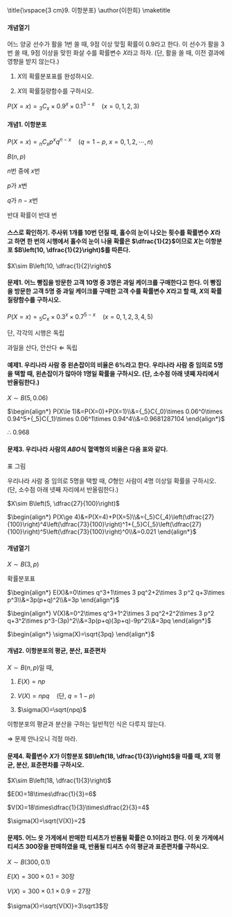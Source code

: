 \title{\vspace{3 cm}9. 이항분포}
\author{이한희}
\maketitle

#### 개념열기

어느 양궁 선수가 활을 1번 쏠 때, 9점 이상 맞힐 확률이 0.9라고 한다. 이 선수가 활을 3번 쏠 때, 9점 이상을 맞힌 화살 수를 확률변수 $X$라고 하자. (단, 활을 쏠 때, 이전 결과에 영향을 받지 않는다.)

1. $X$의 확률분포표를 완성하시오.

2. $X$의 확률질량함수를 구하시오.

$P(X=x)={_3}C{_x}\times 0.9^x\times 0.1^{3-x}\quad (x=0, 1, 2, 3)$

#### 개념1. 이항분포

$P(X=x)={_n}C{_x}p^xq^{n-x}\quad(q=1-p,\ x=0, 1, 2, \cdots, n)$

$B(n, p)$

$n$번 중에 $x$번

$p$가 $x$번

$q$가 $n-x$번

반대 확률이 반대 번

#### 스스로 확인하기. 주사위 1개를 10번 던질 때, 홀수의 눈이 나오는 횟수를 확률변수 $X$라고 하면 한 번의 시행에서 홀수의 눈이 나올 확률은 $\dfrac{1}{2}$이므로 $X$는 이항분포 $B\left(10, \dfrac{1}{2}\right)$를 따른다. 

$X\sim B\left(10, \dfrac{1}{2}\right)$

#### 문제1. 어느 빵집을 방문한 고객 10명 중 3명은 과일 케이크를 구매한다고 한다. 이 빵집을 방문한 고객 5명 중 과일 케이크를 구매한 고객 수를 확률변수 $X$라고 할 때, $X$의 확률질량함수를 구하시오. 

$P(X=x)={_5}C{_x}\times 0.3^x\times 0.7^{5-x}\quad (x=0, 1, 2, 3, 4, 5)$

단, 각각의 시행은 독립

과일을 산다, 안산다 $\Longleftarrow$ 독립

#### 예제1. 우리나라 사람 중 왼손잡이의 비율은 $6\%$라고 한다. 우리나라 사람 중 임의로 5명을 택할 때, 왼손잡이가 많아야 1명일 확률을 구하시오. (단, 소수점 아래 넷째 자리에서 반올림한다.)

$X\sim B(5, 0.06)$

$\begin{align*}
P(X\le 1)&=P(X=0)+P(X=1)\\&={_5}C{_0}\times 0.06^0\times 0.94^5+{_5}C{_1}\times 0.06^1\times 0.94^4\\&=0.9681287104
\end{align*}$

$\therefore\ 0.968$

#### 문제3. 우리나라 사람의 $ABO$식 혈액형의 비율은 다음 표와 같다.

표 그림

우리나라 사람 중 임의로 5명을 택할 때, $O$형인 사람이 4명 이상일 확률을 구하시오. (단, 소수점 아래 넷째 자리에서 반올림한다.)

$X\sim B\left(5, \dfrac{27}{100}\right)$

$\begin{align*}
P(X\ge 4)&=P(X=4)+P(X=5)\\&={_5}C{_4}\left(\dfrac{27}{100}\right)^4\left(\dfrac{73}{100}\right)^1+{_5}C{_5}\left(\dfrac{27}{100}\right)^5\left(\dfrac{73}{100}\right)^0\\&=0.021
\end{align*}$

#### 개념열기

$X\sim B(3, p)$

확률분포표

$\begin{align*}
E(X)&=0\times q^3+1\times 3 pq^2+2\times 3 p^2 q+3\times p^3\\&=3p(p+q)^2\\&=3p
\end{align*}$

$\begin{align*}
V(X)&=0^2\times q^3+1^2\times 3 pq^2+2^2\times 3 p^2 q+3^2\times p^3-(3p)^2\\&=3p(p+q)(3p+q)-9p^2\\&=3pq
\end{align*}$

$\begin{align*}
\sigma(X)=\sqrt{3pq}
\end{align*}$


#### 개념2. 이항분포의 평균, 분산, 표준편차

$X\sim B(n, p)$일 때,

1. $E(X)=np$

2. $V(X)=npq\quad$(단, $q=1-p$)

3. $\sigma(X)=\sqrt{npq}$

이항분포의 평균과 분산을 구하는 일반적인 식은 다루지 않는다.

$\Longrightarrow$ 문제 안나오니 걱정 마라.

#### 문제4. 확률변수 $X$가 이항분포 $B\left(18, \dfrac{1}{3}\right)$을 따를 때, $X$의 평균, 분산, 표준편차를 구하시오.

$X\sim B\left(18, \dfrac{1}{3}\right)$

$E(X)=18\times\dfrac{1}{3}=6$

$V(X)=18\times\dfrac{1}{3}\times\dfrac{2}{3}=4$

$\sigma(X)=\sqrt{V(X)}=2$

#### 문제5. 어느 옷 가게에서 판매한 티셔츠가 반품될 확률은 0.1이라고 한다. 이 옷 가게에서 티셔츠 300장을 판매하였을 때, 반품될 티셔츠 수의 평균과 표준편차를 구하시오.

$X\sim B(300, 0.1)$

$E(X)=300\times 0.1=30$장

$V(X)=300\times 0.1\times 0.9=27$장

$\sigma(X)=\sqrt{V(X)}=3\sqrt3$장